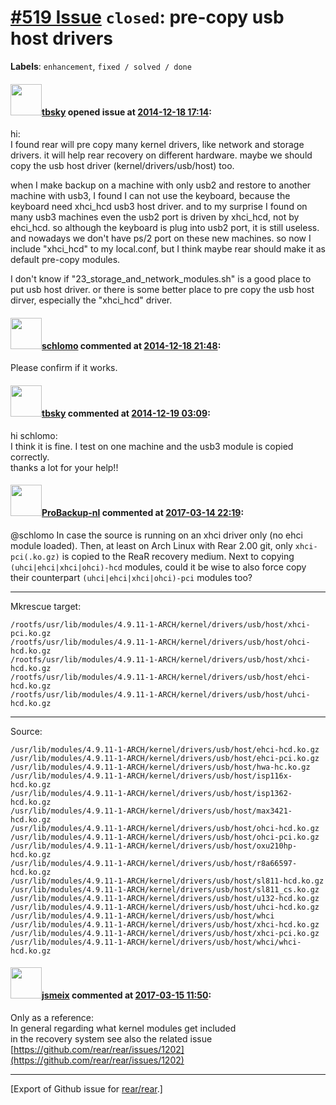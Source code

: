 [\#519 Issue](https://github.com/rear/rear/issues/519) `closed`: pre-copy usb host drivers
==========================================================================================

**Labels**: `enhancement`, `fixed / solved / done`

#### <img src="https://avatars.githubusercontent.com/u/9283275?v=4" width="50">[tbsky](https://github.com/tbsky) opened issue at [2014-12-18 17:14](https://github.com/rear/rear/issues/519):

hi:  
I found rear will pre copy many kernel drivers, like network and storage
drivers. it will help rear recovery on different hardware. maybe we
should copy the usb host driver (kernel/drivers/usb/host) too.

when I make backup on a machine with only usb2 and restore to another
machine with usb3, I found I can not use the keyboard, because the
keyboard need xhci\_hcd usb3 host driver. and to my surprise I found on
many usb3 machines even the usb2 port is driven by xhci\_hcd, not by
ehci\_hcd. so although the keyboard is plug into usb2 port, it is still
useless. and nowadays we don't have ps/2 port on these new machines. so
now I include "xhci\_hcd" to my local.conf, but I think maybe rear
should make it as default pre-copy modules.

I don't know if "23\_storage\_and\_network\_modules.sh" is a good place
to put usb host driver. or there is some better place to pre copy the
usb host dirver, especially the "xhci\_hcd" driver.

#### <img src="https://avatars.githubusercontent.com/u/101384?v=4" width="50">[schlomo](https://github.com/schlomo) commented at [2014-12-18 21:48](https://github.com/rear/rear/issues/519#issuecomment-67562798):

Please confirm if it works.

#### <img src="https://avatars.githubusercontent.com/u/9283275?v=4" width="50">[tbsky](https://github.com/tbsky) commented at [2014-12-19 03:09](https://github.com/rear/rear/issues/519#issuecomment-67593131):

hi schlomo:  
I think it is fine. I test on one machine and the usb3 module is copied
correctly.  
thanks a lot for your help!!

#### <img src="https://avatars.githubusercontent.com/u/515451?u=4f985fa15d087babc5049c337be90b42b56c8b8b&v=4" width="50">[ProBackup-nl](https://github.com/ProBackup-nl) commented at [2017-03-14 22:19](https://github.com/rear/rear/issues/519#issuecomment-286579288):

@schlomo In case the source is running on an xhci driver only (no ehci
module loaded). Then, at least on Arch Linux with Rear 2.00 git, only
`xhci-pci(.ko.gz)` is copied to the ReaR recovery medium. Next to
copying `(uhci|ehci|xhci|ohci)-hcd` modules, could it be wise to also
force copy their counterpart `(uhci|ehci|xhci|ohci)-pci` modules too?

------------------------------------------------------------------------

Mkrescue target:

    /rootfs/usr/lib/modules/4.9.11-1-ARCH/kernel/drivers/usb/host/xhci-pci.ko.gz
    /rootfs/usr/lib/modules/4.9.11-1-ARCH/kernel/drivers/usb/host/ohci-hcd.ko.gz
    /rootfs/usr/lib/modules/4.9.11-1-ARCH/kernel/drivers/usb/host/xhci-hcd.ko.gz
    /rootfs/usr/lib/modules/4.9.11-1-ARCH/kernel/drivers/usb/host/ehci-hcd.ko.gz
    /rootfs/usr/lib/modules/4.9.11-1-ARCH/kernel/drivers/usb/host/uhci-hcd.ko.gz

------------------------------------------------------------------------

Source:

    /usr/lib/modules/4.9.11-1-ARCH/kernel/drivers/usb/host/ehci-hcd.ko.gz
    /usr/lib/modules/4.9.11-1-ARCH/kernel/drivers/usb/host/ehci-pci.ko.gz
    /usr/lib/modules/4.9.11-1-ARCH/kernel/drivers/usb/host/hwa-hc.ko.gz
    /usr/lib/modules/4.9.11-1-ARCH/kernel/drivers/usb/host/isp116x-hcd.ko.gz
    /usr/lib/modules/4.9.11-1-ARCH/kernel/drivers/usb/host/isp1362-hcd.ko.gz
    /usr/lib/modules/4.9.11-1-ARCH/kernel/drivers/usb/host/max3421-hcd.ko.gz
    /usr/lib/modules/4.9.11-1-ARCH/kernel/drivers/usb/host/ohci-hcd.ko.gz
    /usr/lib/modules/4.9.11-1-ARCH/kernel/drivers/usb/host/ohci-pci.ko.gz
    /usr/lib/modules/4.9.11-1-ARCH/kernel/drivers/usb/host/oxu210hp-hcd.ko.gz
    /usr/lib/modules/4.9.11-1-ARCH/kernel/drivers/usb/host/r8a66597-hcd.ko.gz
    /usr/lib/modules/4.9.11-1-ARCH/kernel/drivers/usb/host/sl811-hcd.ko.gz
    /usr/lib/modules/4.9.11-1-ARCH/kernel/drivers/usb/host/sl811_cs.ko.gz
    /usr/lib/modules/4.9.11-1-ARCH/kernel/drivers/usb/host/u132-hcd.ko.gz
    /usr/lib/modules/4.9.11-1-ARCH/kernel/drivers/usb/host/uhci-hcd.ko.gz
    /usr/lib/modules/4.9.11-1-ARCH/kernel/drivers/usb/host/whci
    /usr/lib/modules/4.9.11-1-ARCH/kernel/drivers/usb/host/xhci-hcd.ko.gz
    /usr/lib/modules/4.9.11-1-ARCH/kernel/drivers/usb/host/xhci-pci.ko.gz
    /usr/lib/modules/4.9.11-1-ARCH/kernel/drivers/usb/host/whci/whci-hcd.ko.gz

#### <img src="https://avatars.githubusercontent.com/u/1788608?u=925fc54e2ce01551392622446ece427f51e2f0ce&v=4" width="50">[jsmeix](https://github.com/jsmeix) commented at [2017-03-15 11:50](https://github.com/rear/rear/issues/519#issuecomment-286719308):

Only as a reference:  
In general regarding what kernel modules get included  
in the recovery system see also the related issue  
[https://github.com/rear/rear/issues/1202](https://github.com/rear/rear/issues/1202)

------------------------------------------------------------------------

\[Export of Github issue for
[rear/rear](https://github.com/rear/rear).\]
